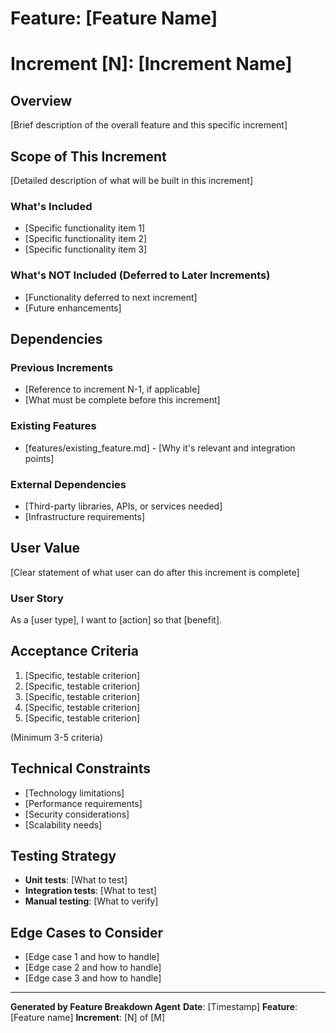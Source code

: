 # Feature: [Feature Name]
# Increment [N]: [Increment Name]

## Overview
[Brief description of the overall feature and this specific increment]

## Scope of This Increment
[Detailed description of what will be built in this increment]

### What's Included
- [Specific functionality item 1]
- [Specific functionality item 2]
- [Specific functionality item 3]

### What's NOT Included (Deferred to Later Increments)
- [Functionality deferred to next increment]
- [Future enhancements]

## Dependencies

### Previous Increments
- [Reference to increment N-1, if applicable]
- [What must be complete before this increment]

### Existing Features
- [features/existing_feature.md] - [Why it's relevant and integration points]

### External Dependencies
- [Third-party libraries, APIs, or services needed]
- [Infrastructure requirements]

## User Value
[Clear statement of what user can do after this increment is complete]

### User Story
As a [user type], I want to [action] so that [benefit].

## Acceptance Criteria
1. [Specific, testable criterion]
2. [Specific, testable criterion]
3. [Specific, testable criterion]
4. [Specific, testable criterion]
5. [Specific, testable criterion]

(Minimum 3-5 criteria)

## Technical Constraints
- [Technology limitations]
- [Performance requirements]
- [Security considerations]
- [Scalability needs]

## Testing Strategy
- **Unit tests**: [What to test]
- **Integration tests**: [What to test]
- **Manual testing**: [What to verify]

## Edge Cases to Consider
- [Edge case 1 and how to handle]
- [Edge case 2 and how to handle]
- [Edge case 3 and how to handle]

---
**Generated by Feature Breakdown Agent**
**Date**: [Timestamp]
**Feature**: [Feature name]
**Increment**: [N] of [M]
